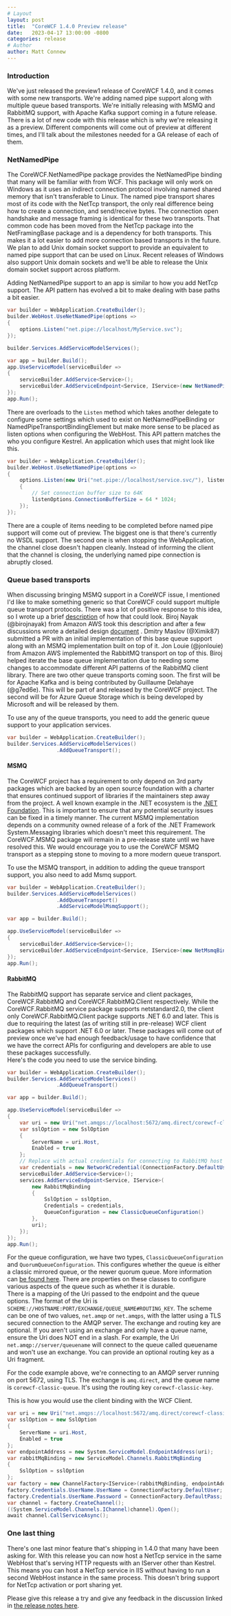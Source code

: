 ```yaml
---
# Layout
layout: post
title:  "CoreWCF 1.4.0 Preview release"
date:   2023-04-17 13:00:00 -0800
categories: release
# Author
author: Matt Connew
---
```

### Introduction

We've just released the preview1 release of CoreWCF 1.4.0, and it comes with some new transports. We're adding named pipe support along with multiple queue based transports. We're initially releasing with MSMQ and RabbitMQ support, with Apache Kafka support coming in a future release. There is a lot of new code with this release which is why we're releasing it as a preview. Different components will come out of preview at different times, and I'll talk about the milestones needed for a GA release of each of them.

### NetNamedPipe

The CoreWCF.NetNamedPipe package provides the NetNamedPipe binding that many will be familiar with from WCF. This package will only work on Windows as it uses an indirect connection protocol involving named shared memory that isn't transferable to Linux. The named pipe transport shares most of its code with the NetTcp transport, the only real difference being how to create a connection, and send/receive bytes. The connection open handshake and message framing is identical for these two transports. That common code has been moved from the NetTcp package into the NetFramingBase package and is a dependency for both transports. This makes it a lot easier to add more connection based transports in the future. We plan to add Unix domain socket support to provide an equivalent to named pipe support that can be used on Linux. Recent releases of Windows also support Unix domain sockets and we'll be able to release the Unix domain socket support across platform. 

Adding NetNamedPipe support to an app is similar to how you add NetTcp support. The API pattern has evolved a bit to make dealing with base paths a bit easier.  

```csharp
var builder = WebApplication.CreateBuilder();
builder.WebHost.UseNetNamedPipe(options =>
{
    options.Listen("net.pipe://localhost/MyService.svc");
});

builder.Services.AddServiceModelServices();

var app = builder.Build();
app.UseServiceModel(serviceBuilder =>
{
    serviceBuilder.AddService<Service>();
    serviceBuilder.AddServiceEndpoint<Service, IService>(new NetNamedPipeBinding(), "/netpipe");
});
app.Run();
```

There are overloads to the `Listen` method which takes another delegate to configure some settings which used to exist on NetNamedPipeBinding or NamedPipeTransportBindingElement but make more sense to be placed as listen options when configuring the WebHost. This API pattern matches the who you configure Kestrel. An application which uses that might look like this.

```csharp
var builder = WebApplication.CreateBuilder();
builder.WebHost.UseNetNamedPipe(options =>
{
    options.Listen(new Uri("net.pipe://localhost/service.svc/"), listenOptions =>
    {
        // Set connection buffer size to 64K
        listenOptions.ConnectionBufferSize = 64 * 1024;
    });
});
```

There are a couple of items needing to be completed before named pipe support will come out of preview. The biggest one is that there's currently no WSDL support. The second one is when stopping the WebApplication, the channel close doesn't happen cleanly. Instead of informing the client that the channel is closing, the underlying named pipe connection is abruptly closed.

### Queue based transports

When discussing bringing MSMQ support in a CoreWCF issue, I mentioned I'd like to make something generic so that CoreWCF could support multiple queue transport protocols. There was a lot of positive response to this idea, so I wrote up a brief [description](https://github.com/CoreWCF/CoreWCF/issues/164#issuecomment-908793395) of how that could look. Biroj Nayak (@birojnayak) from Amazon AWS took this description and after a few discussions wrote a detailed design [document](https://github.com/CoreWCF/CoreWCF/blob/main/Documentation/DesignDocs/corewcfqueue-design.md) . Dmitry Maslov (@Ximik87) submitted a PR with an initial implementation of this base queue support along with an MSMQ implementation built on top of it. Jon Louie (@jonlouie) from Amazon AWS implemented the RabbitMQ transport on top of this. Biroj helped iterate the base queue implementation due to needing some changes to accommodate different API patterns of the RabbitMQ client library. There are two other queue transports coming soon. The first will be for Apache Kafka and is being contributed by Guillaume Delahaye (@g7ed6e). This will be part of and released by the CoreWCF project. The second will be for Azure Queue Storage which is being developed by Microsoft and will be released by them.  

To use any of the queue transports, you need to add the generic queue support to your application services.

```csharp
var builder = WebApplication.CreateBuilder();
builder.Services.AddServiceModelServices()
                .AddQueueTransport();
```

#### MSMQ

The CoreWCF project has a requirement to only depend on 3rd party packages which are backed by an open source foundation with a charter that ensures continued support of libraries if the maintainers step away from the project. A well known example in the .NET ecosystem is the [.NET Foundation](https://dotnetfoundation.org/). This is important to ensure that any potential security issues can be fixed in a timely manner. The current MSMQ implementation depends on a community owned release of a fork of the .NET Framework System.Messaging libraries which doesn't meet this requirement. The CoreWCF.MSMQ package will remain in a pre-release state until we have resolved this. We would encourage you to use the CoreWCF MSMQ transport as a stepping stone to moving to a more modern queue transport.  

To use the MSMQ transport, in addition to adding the queue transport support, you also need to add Msmq support.

```csharp
var builder = WebApplication.CreateBuilder();
builder.Services.AddServiceModelServices()
                .AddQueueTransport()
                .AddServiceModelMsmqSupport();

var app = builder.Build();

app.UseServiceModel(serviceBuilder =>
{
    serviceBuilder.AddService<Service>();
    serviceBuilder.AddServiceEndpoint<Service, IService>(new NetMsmqBinding(), "net.msmq://localhost/private/myqueue");
});
app.Run();
```

#### RabbitMQ
The RabbitMQ support has separate service and client packages, CoreWCF.RabbitMQ and CoreWCF.RabbitMQ.Client respectively. While the CoreWCF.RabbitMQ service package supports netstandard2.0, the client only CoreWCF.RabbitMQ.Client packge supports .NET 6.0 and later. This is due to requiring the latest (as of writing still in pre-release) WCF client packages which support .NET 6.0 or later. These packages will come out of preview once we've had enough feedback/usage to have confidence that we have the correct APIs for configuring and developers are able to use these packages successfully.  
Here's the code you need to use the service binding.

```csharp
var builder = WebApplication.CreateBuilder();
builder.Services.AddServiceModelServices()
                .AddQueueTransport()

var app = builder.Build();

app.UseServiceModel(serviceBuilder =>
{
    var uri = new Uri("net.amqps://localhost:5672/amq.direct/corewcf-classic-queue#corewcf-classic-key");
    var sslOption = new SslOption
    {
        ServerName = uri.Host,
        Enabled = true
    };
	// Replace with actual credentials for connecting to RabbitMQ host
	var credentials = new NetworkCredential(ConnectionFactory.DefaultUser, ConnectionFactory.DefaultPass);
    serviceBuilder.AddService<Service>();
    services.AddServiceEndpoint<Service, IService>(
        new RabbitMqBinding
        {
            SslOption = sslOption,
            Credentials = credentials,
            QueueConfiguration = new ClassicQueueConfiguration()
        },
        uri);
    });
});
app.Run();
```
For the queue configuration, we have two types, `ClassicQueueConfiguration` and `QuorumQueueConfiguration`. This configures whether the queue is either a classic mirrored queue, or the newer quorum queue. More information can [be found here](https://www.rabbitmq.com/quorum-queues.html). There are properties on these classes to configure various aspects of the queue such as whether it is durable.  
There is a mapping of the Uri passed to the endpoint and the queue options. The format of the Uri is `SCHEME://HOSTNAME:PORT/EXCHANGE/QUEUE_NAME#ROUTING_KEY`. The scheme can be one of two values, `net.amqp` or `net.amqps`, with the latter using a TLS secured connection to the AMQP server. The exchange and routing key are optional. If you aren't using an exchange and only have a queue name, ensure the Uri does NOT end in a slash. For example, the Uri `net.amqp://server/queuename` will connect to the queue called queuename and won't use an exchange. You can provide an optional routing key as a Uri fragment.  

For the code example above, we're connecting to an AMQP server running on port 5672, using TLS. The exchange is `amq.direct`, and the queue name is `corewcf-classic-queue`. It's using the routing key `corewcf-classic-key`.  

This is how you would use the client binding with the WCF Client.  

```csharp
var uri = new Uri("net.amqps://localhost:5672/amq.direct/corewcf-classic-queue#corewcf-classic-key");
var sslOption = new SslOption
{
    ServerName = uri.Host,
    Enabled = true
};
var endpointAddress = new System.ServiceModel.EndpointAddress(uri);
var rabbitMqBinding = new ServiceModel.Channels.RabbitMqBinding
{
    SslOption = sslOption
};
var factory = new ChannelFactory<IService>(rabbitMqBinding, endpointAddress);
factory.Credentials.UserName.UserName = ConnectionFactory.DefaultUser;
factory.Credentials.UserName.Password = ConnectionFactory.DefaultPass;
var channel = factory.CreateChannel();
((System.ServiceModel.Channels.IChannel)channel).Open();
await channel.CallServiceAsync();
```

### One last thing

There's one last minor feature that's shipping in 1.4.0 that many have been asking for. With this release you can now host a NetTcp service in the same WebHost that's serving HTTP requests with an IServer other than Kestrel. This means you can host a NetTcp service in IIS without having to run a second WebHost instance in the same process. This doesn't bring support for NetTcp activation or port sharing yet.

Please give this release a try and give any feedback in the discussion linked in [the release notes here](https://github.com/CoreWCF/CoreWCF/releases/tag/v1.4.0-preview1). 